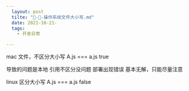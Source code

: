 ```yaml
---
  layout: post
  tilte: "🍎-📁-操作系统文件大小写.md"
  date: 2021-10-21-
  tags: 
    - 开发日常

---
```


mac 文件，不区分大小写 
A.js  === a.js true

导致的问题是本地 引用不区分没问题 部署出现错误
基本无解，只能尽量注意

linux 区分大小写 
A.js === a.js false
